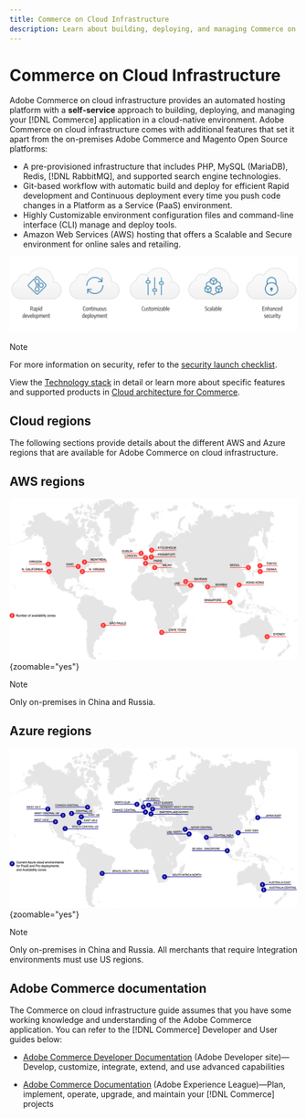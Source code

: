 ```yaml
---
title: Commerce on Cloud Infrastructure
description: Learn about building, deploying, and managing Commerce on Cloud infrastructure.
---
```

# Commerce on Cloud Infrastructure

Adobe Commerce on cloud infrastructure provides an automated hosting platform with a **self-service** approach to building, deploying, and managing your [!DNL Commerce] application in a cloud-native environment. Adobe Commerce on cloud infrastructure comes with additional features that set it apart from the on-premises Adobe Commerce and Magento Open Source platforms:

- A pre-provisioned infrastructure that includes PHP, MySQL (MariaDB), Redis, [!DNL RabbitMQ], and supported search engine technologies.
- Git-based workflow with automatic build and deploy for efficient Rapid development and Continuous deployment every time you push code changes in a Platform as a Service (PaaS) environment.
- Highly Customizable environment configuration files and command-line interface (CLI) manage and deploy tools.
- Amazon Web Services (AWS) hosting that offers a Scalable and Secure environment for online sales and retailing.

![Cloud benefits](../assets/CloudBenefits.svg)

>[!NOTE] 
>
>For more information on security, refer to the [security launch checklist](https://experienceleague.adobe.com/en/docs/commerce-cloud-service/user-guide/launch/checklist#security-configuration).

View the [Technology stack](architecture/tech-stack.md) in detail or learn more about specific features and supported products in [Cloud architecture for Commerce](architecture/cloud-architecture.md).

<div id="recs-overview-body-1"></div>
<div id="recs-overview-body-2"></div>
<div id="recs-overview-body-3"></div>
<div id="recs-overview-body-4"></div>
<div id="recs-overview-body-5"></div>
<div id="recs-overview-body-6"></div>

## Cloud regions

The following sections provide details about the different AWS and Azure regions that are available for Adobe Commerce on cloud infrastructure.

## AWS regions

![Diagram showing AWS regions](../assets/aws-regions.svg){zoomable="yes"}

>[!NOTE]
>
> Only on-premises in China and Russia.

## Azure regions

![Diagram showing Azure regions](../assets/azure-regions.svg){zoomable="yes"}

>[!NOTE]
>
> Only on-premises in China and Russia. All merchants that require Integration environments must use US regions.

## Adobe Commerce documentation

The Commerce on cloud infrastructure guide assumes that you have some working knowledge and understanding of the Adobe Commerce application. You can refer to the [!DNL Commerce] Developer and User guides below:

- [Adobe Commerce Developer Documentation](https://developer.adobe.com/commerce/docs/) (Adobe Developer site)—Develop, customize, integrate, extend, and use advanced capabilities

- [Adobe Commerce Documentation](https://experienceleague.adobe.com/docs/commerce.html) (Adobe Experience League)—Plan, implement, operate, upgrade, and maintain your [!DNL Commerce] projects
